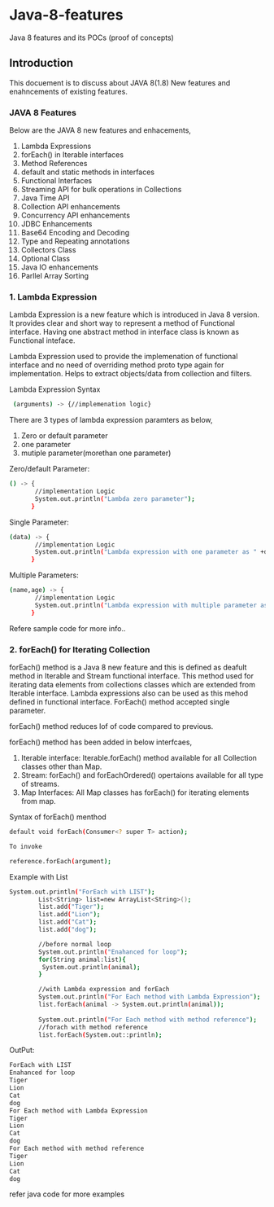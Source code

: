 # Java-8-features
Java 8 features and its POCs (proof of concepts)

## Introduction
This docuement is to discuss about JAVA 8(1.8) New features and enahncements of existing features.
### JAVA 8 Features
Below are the JAVA 8 new features and enhacements,
1. Lambda Expressions
2. forEach() in Iterable interfaces
3. Method References
4. default and static methods in interfaces
5. Functional Interfaces
6. Streaming API for bulk operations in Collections
7. Java Time API
8. Collection API enhancements
9. Concurrency API enhancements
10. JDBC Enhancements
11. Base64 Encoding and Decoding
12. Type and Repeating annotations
13. Collectors Class
14. Optional Class
15. Java IO enhancements
16. Parllel Array Sorting

### 1. Lambda Expression
Lambda Expression is a new feature which is introduced in Java 8 version. 
It provides clear and short way to represent a method of Functional interface. Having one abstract method in interface class is known as Functional inteface. 

Lambda Expression used to provide the implemenation of functional interface and no need of overriding method proto type again for implementation. Helps to extract objects/data from collection and filters.

Lambda Expression Syntax

```bash 
 (arguments) -> {//implemenation logic}
```

There are 3 types of lambda expression paramters as below,

1. Zero or default parameter
2. one parameter
3. mutiple parameter(morethan one parameter)

Zero/default Parameter:

```bash
() -> {
       //implementation Logic
	   System.out.println("Lambda zero parameter");
      }
```	  
Single Parameter:

```bash
(data) -> {
       //implementation Logic
	   System.out.println("Lambda expression with one parameter as " +data);
      }
```  
Multiple Parameters:

```bash
(name,age) -> {
       //implementation Logic
	   System.out.println("Lambda expression with multiple parameter as " + data + "," + age);
      }
```  
Refere sample code for more info..


### 2. forEach() for Iterating Collection

forEach() method is a Java 8 new feature and this is defined as deafult method in Iterable and Stream functional interface. This method used for iterating data elements from collections classes which are extended from Iterable interface. Lambda expressions also can be used as this mehod defined in functional interface. ForEach() method accepted single parameter.

forEach() method reduces lof of code compared to previous.

forEach() method has been added in below interfcaes,

1. Iterable interface: Iterable.forEach() method available for all Collection classes other than Map.
2. Stream: forEach() and forEachOrdered() opertaions available for all type of streams.
3. Map Interfaces: All Map classes has forEach() for iterating elements from map.

Syntax of forEach() menthod
```bash
default void forEach(Consumer<? super T> action);

To invoke

reference.forEach(argument);

```
Example with List
```bash
System.out.println("ForEach with LIST");
		List<String> list=new ArrayList<String>();
		list.add("Tiger");
		list.add("Lion");
		list.add("Cat");
		list.add("dog");

		//before normal loop
		System.out.println("Enahanced for loop");
		for(String animal:list){
		 System.out.println(animal);
		}

		//with Lambda expression and forEach
		System.out.println("For Each method with Lambda Expression");
		list.forEach(animal -> System.out.println(animal));
     
		System.out.println("For Each method with method reference");
		//forach with method reference
		list.forEach(System.out::println);

```

OutPut:
```bash
ForEach with LIST
Enahanced for loop
Tiger
Lion
Cat
dog
For Each method with Lambda Expression
Tiger
Lion
Cat
dog
For Each method with method reference
Tiger
Lion
Cat
dog
```
refer java code for more examples





